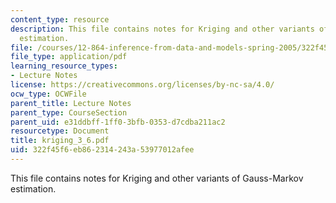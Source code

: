 ```yaml
---
content_type: resource
description: This file contains notes for Kriging and other variants of Gauss-Markov
  estimation.
file: /courses/12-864-inference-from-data-and-models-spring-2005/322f45f6eb862314243a53977012afee_kriging_3_6.pdf
file_type: application/pdf
learning_resource_types:
- Lecture Notes
license: https://creativecommons.org/licenses/by-nc-sa/4.0/
ocw_type: OCWFile
parent_title: Lecture Notes
parent_type: CourseSection
parent_uid: e31ddbff-1ff0-3bfb-0353-d7cdba211ac2
resourcetype: Document
title: kriging_3_6.pdf
uid: 322f45f6-eb86-2314-243a-53977012afee
---
```

This file contains notes for Kriging and other variants of Gauss-Markov estimation.